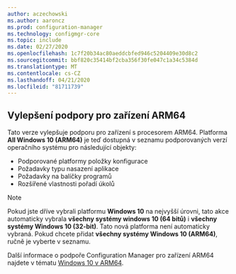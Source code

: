 ```yaml
---
author: aczechowski
ms.author: aaroncz
ms.prod: configuration-manager
ms.technology: configmgr-core
ms.topic: include
ms.date: 02/27/2020
ms.openlocfilehash: 1c7f20b34ac80aeddcbfed946c5204409e30d8c2
ms.sourcegitcommit: bbf820c35414bf2cba356f30fe047c1a34c5384d
ms.translationtype: MT
ms.contentlocale: cs-CZ
ms.lasthandoff: 04/21/2020
ms.locfileid: "81711739"
---
```

## <a name="improvements-to-support-for-arm64-devices"></a><a name="bkmk_arm"></a>Vylepšení podpory pro zařízení ARM64

<!--5954175-->

Tato verze vylepšuje podporu pro zařízení s procesorem ARM64. Platforma **All Windows 10 (ARM64)** je teď dostupná v seznamu podporovaných verzí operačního systému pro následující objekty:

- Podporované platformy položky konfigurace
- Požadavky typu nasazení aplikace
- Požadavky na balíčky programů
- Rozšířené vlastnosti pořadí úkolů

> [!NOTE]
> Pokud jste dříve vybrali platformu **Windows 10** na nejvyšší úrovni, tato akce automaticky vybrala **všechny systémy windows 10 (64 bitů)** i **všechny systémy Windows 10 (32-bit)**. Tato nová platforma není automaticky vybraná. Pokud chcete přidat **všechny systémy Windows 10 (ARM64)**, ručně je vyberte v seznamu.

Další informace o podpoře Configuration Manager pro zařízení ARM64 najdete v tématu [Windows 10 v ARM64](../../../../plan-design/configs/support-for-windows-10.md#bkmk_arm64).
